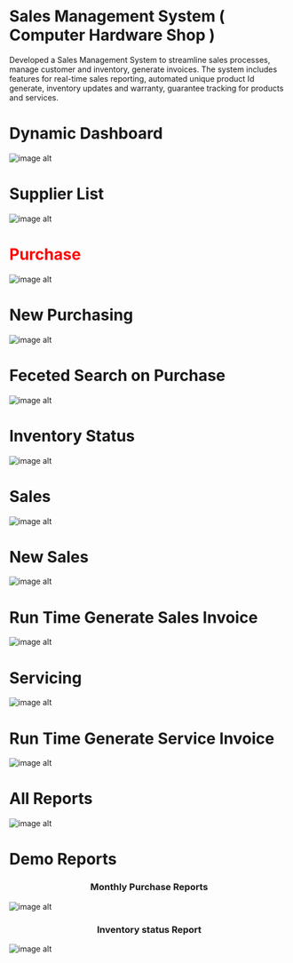 # Sales Management System ( Computer Hardware Shop )
<p>Developed a Sales Management System to streamline sales processes, manage customer and inventory, generate invoices. The system includes features for real-time sales reporting, automated unique product Id generate, inventory updates and warranty, guarantee tracking for products and services.</p>

<h1>Dynamic Dashboard</h1>

![image alt](https://github.com/Md-Rafiqul-Alam/Sales-Management-System-Computer-Hardware-Shop-/blob/main/Dashboard.png?raw=true)

<h1>Supplier List</h1>

![image alt](https://github.com/Md-Rafiqul-Alam/Sales-Management-System-Computer-Hardware-Shop-/blob/main/Supplier.png)

<h1 style="color: red;">Purchase</h1>

![image alt](https://github.com/Md-Rafiqul-Alam/Sales-Management-System-Computer-Hardware-Shop-/blob/main/Purchase1.png)

<h1>New Purchasing</h1>

![image alt](https://github.com/Md-Rafiqul-Alam/Sales-Management-System-Computer-Hardware-Shop-/blob/main/Purchase2.png)

<h1>Feceted Search on Purchase</h1>

![image alt](https://github.com/Md-Rafiqul-Alam/Sales-Management-System-Computer-Hardware-Shop-/blob/main/Purchase_Feceted_Serarch.png)

<h1>Inventory Status</h1>

![image alt](https://github.com/Md-Rafiqul-Alam/Sales-Management-System-Computer-Hardware-Shop-/blob/main/Inventory.png)

<h1>Sales</h1>

![image alt](https://github.com/Md-Rafiqul-Alam/Sales-Management-System-Computer-Hardware-Shop-/blob/main/Sales.png)

<h1>New Sales</h1>

![image alt](https://github.com/Md-Rafiqul-Alam/Sales-Management-System-Computer-Hardware-Shop-/blob/main/Sales2.png)

<h1>Run Time Generate Sales Invoice</h1>

![image alt](https://github.com/Md-Rafiqul-Alam/Sales-Management-System-Computer-Hardware-Shop-/blob/main/Sales_Invoice.png)

<h1>Servicing</h1>

![image alt](https://github.com/Md-Rafiqul-Alam/Sales-Management-System-Computer-Hardware-Shop-/blob/main/Service_outer_customer.png)

<h1>Run Time Generate Service Invoice</h1>

![image alt](https://github.com/Md-Rafiqul-Alam/Sales-Management-System-Computer-Hardware-Shop-/blob/main/Outer_cust_Invoice.png)

<h1>All Reports</h1>

![image alt](https://github.com/Md-Rafiqul-Alam/Sales-Management-System-Computer-Hardware-Shop-/blob/main/All_Reports.png)

<h1>Demo Reports</h1>
<h3 align='center'>Monthly Purchase Reports</h3>

![image alt](https://github.com/Md-Rafiqul-Alam/Sales-Management-System-Computer-Hardware-Shop-/blob/main/Monthly_Purchase_Reports.png)

<h3 align='center'>Inventory status Report</h3>

![image alt](https://github.com/Md-Rafiqul-Alam/Sales-Management-System-Computer-Hardware-Shop-/blob/main/Inventory_Reports.png)

